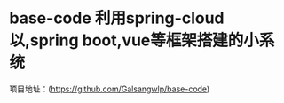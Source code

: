 # base-code 利用spring-cloud以,spring boot,vue等框架搭建的小系统

项目地址：(https://github.com/Galsangwlp/base-code)
